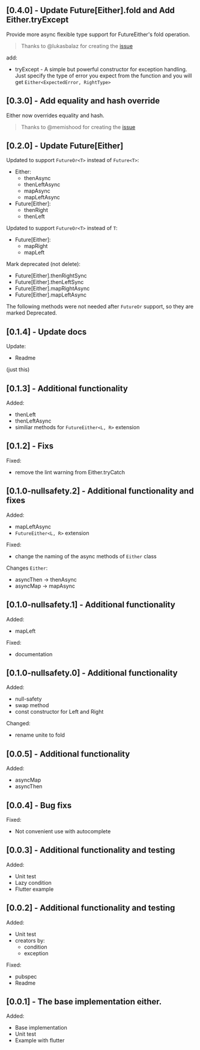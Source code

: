 ## [0.4.0] - Update Future[Either].fold and Add Either.tryExcept 

Provide more async flexible type support for FutureEither's fold operation. 
> Thanks to @lukasbalaz for creating the [issue](https://github.com/avdosev/either_dart/issues/6) 


add: 
  * tryExcept -
  A simple but powerful constructor for exception handling. Just specify the type of error you expect from the function and you will get `Either<ExpectedError, RightType>`



## [0.3.0] - Add equality and hash override

Either now overrides equality and hash. 
> Thanks to @memishood for creating the [issue](https://github.com/avdosev/either_dart/issues/5) 

## [0.2.0] - Update Future[Either]

Updated to support `FutureOr<T>` instead of `Future<T>`:
  * Either: 
    * thenAsync
    * thenLeftAsync
    * mapAsync
    * mapLeftAsync
  * Future[Either]:
    * thenRight
    * thenLeft

Updated to support `FutureOr<T>` instead of `T`:
  * Future[Either]:
    * mapRight
    * mapLeft


Mark deprecated (not delete):
 * Future[Either].thenRightSync
 * Future[Either].thenLeftSync
 * Future[Either].mapRightAsync
 * Future[Either].mapLeftAsync

The following methods were not needed after `FutureOr` support, so they are marked Deprecated.

## [0.1.4] - Update docs

Update: 
* Readme

(just this)

## [0.1.3] - Additional functionality

Added:
* thenLeft
* thenLeftAsync
* similiar methods for `FutureEither<L, R>` extension

## [0.1.2] - Fixs

Fixed: 
* remove the lint warning from Either.tryCatch


## [0.1.0-nullsafety.2] - Additional functionality and fixes

Added:
* mapLeftAsync
* `FutureEither<L, R>` extension

Fixed:
* change the naming of the async methods of `Either` class

Changes `Either`:
* asyncThen -> thenAsync
* asyncMap -> mapAsync

## [0.1.0-nullsafety.1] - Additional functionality

Added:
* mapLeft

Fixed:
* documentation

## [0.1.0-nullsafety.0] - Additional functionality

Added:
* null-safety
* swap method
* const constructor for Left and Right

Changed:
* rename unite to fold

## [0.0.5] - Additional functionality

Added:
* asyncMap
* asyncThen

## [0.0.4] - Bug fixs

Fixed:
* Not convenient use with autocomplete

## [0.0.3] - Additional functionality and testing

Added:
* Unit test
* Lazy condition
* Flutter example

## [0.0.2] - Additional functionality and testing

Added:

* Unit test
* creators by:
  * condition
  * exception

Fixed:

* pubspec
* Readme

## [0.0.1] - The base implementation either.
Added:

* Base implementation
* Unit test
* Example with flutter
